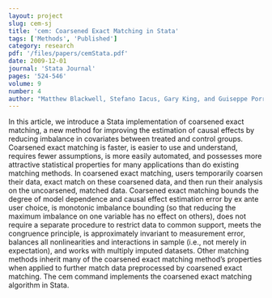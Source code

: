 ```yaml
---
layout: project
slug: cem-sj
title: 'cem: Coarsened Exact Matching in Stata'
tags: ['Methods', 'Published']
category: research
pdf: '/files/papers/cemStata.pdf'
date: 2009-12-01
journal: 'Stata Journal'
pages: '524-546'
volume: 9
number: 4
author: "Matthew Blackwell, Stefano Iacus, Gary King, and Guiseppe Porro"
---
```


In this article, we introduce a Stata implementation of coarsened exact
matching, a new method for improving the estimation of causal effects by reducing
imbalance in covariates between treated and control groups. Coarsened exact
matching is faster, is easier to use and understand, requires fewer assumptions,
is more easily automated, and possesses more attractive statistical properties for
many applications than do existing matching methods. In coarsened exact matching,
users temporarily coarsen their data, exact match on these coarsened data,
and then run their analysis on the uncoarsened, matched data. Coarsened exact
matching bounds the degree of model dependence and causal effect estimation error
by ex ante user choice, is monotonic imbalance bounding (so that reducing the
maximum imbalance on one variable has no effect on others), does not require a
separate procedure to restrict data to common support, meets the congruence principle,
is approximately invariant to measurement error, balances all nonlinearities
and interactions in sample (i.e., not merely in expectation), and works with multiply
imputed datasets. Other matching methods inherit many of the coarsened
exact matching method’s properties when applied to further match data preprocessed
by coarsened exact matching. The cem command implements the coarsened
exact matching algorithm in Stata.

